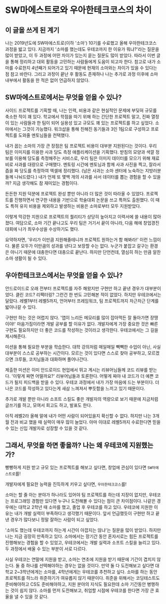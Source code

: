 # SW마에스트로와 우아한테크코스의 차이
## 이 글을 쓰게 된 계기
나는 2019년도에 SW마에스트로(이하 '소마') 10기를 수료했고 올해 우아한테크코스 과정을 밟고 있다.
지금까지 '소마를 했는데도 우테코까지 한 이유가 뭐냐?'라는 질문을 많이 받았고, 이 두 과정에 어떤 차이가 있는지 묻는 질문도 많이 받았다. 따라서 이번 글을 통해 정리하고 대외 활동을 고민하는 사람들에게 도움이 되고자 한다.
참고로 내가 소마를 수료한지 4년째가 되어가고 있기 때문에 현재의 소마와는 차이가 있을 수 있다는 점 참고 바란다. 그리고 과정이 끝난 후 활동도 존재하나 나는 추가로 과정 이후에 소마 내부에서 활동을 한 적은 없어 언급하지 않았다.

## SW마에스트로에서는 무엇을 얻을 수 있나?
사이드 프로젝트를 기획할 때, 나는 인력, 비용과 같은 현실적인 문제에 부딪혀 규모를 축소한 적이 꽤 있다.
학교에서 학점을 따기 위해 하는 간단한 프로젝트 말고, 진짜 열정이 있는 사람들과 한 팀이 되어 실용성 있고 규모도 꽤 있는 프로젝트를 하고 싶었다.
소마에서는 그것이 가능했다. 워크샵을 통해 친해진 동기들과 3인 1팀으로 구성하고 프로젝트를 도와줄 멘토님들을 컨택했다.

내가 꼽는 소마의 가장 큰 장점은 팀 프로젝트 비용이 대부분 지원된다는 것이다.
우리 팀은 이미지를 이용한 사과 당도 측정 애플리케이션을 기획했다. 받침의 모양과 색깔 정보를 이용해 당도를 측정해주는 서비스로, 우리 팀은 이미지 데이터를 모으기 위해 재료비로 사과를 대량으로 구매했다. 멘토링 시간에 멘토님과 함께 사과 사진을 찍고, 잘라서 즙을 짜 당도를 측정하여 엑셀에 정리했다. (남은 사과는 소마 센터에 노숙하는 지방러분들께 나눠드렸다.)
내가 언제 또 몇백 개의 사과를 사서 데이터를 뽑는 경험을 할 수 있을까? 지금 생각해도 참 재미있는 경험이다.

든든한 지원 덕분에 프로젝트 완성 뿐만 아니라 더 많은 것이 따라올 수 있었다.
프로젝트를 진행하면서 연구한 내용을 기반으로 학술대회 논문을 쓰고 특허도 출원했다. 이 때도 특허 유지 비용을 제외하고 발생하는 비용은 소마로부터 모두 지원받았다.

이렇게 막강한 지원으로 프로젝트의 퀄리티가 상당히 높아지고 이력서에 쓸 내용이 많아졌다. 여담으로, 소마 기간 끝나고도 우리 팀은 거기서 끝이 아니라, 다음 해에 창업경진대회에 나가 최우수상을 수상하기도 했다.

요약하자면, '우리가 이만큼 지원해줄테니까 프로젝트 원하는거 함 해봐라!' 이런 느낌이다. 물론 모두가 이만큼의 성과를 낸다고 보장할 수는 없다. 누군가 붙잡고 갈구는 환경은 아니기 때문에 대충한다면 대충으로 끝난다. 하지만 단언컨데, 열심히 하는 만큼 알찬 소마 생활이 될 수 있다.

## 우아한테크코스에서는 무엇을 얻을 수 있나?
안드로이드로 오래 전부터 프로젝트를 자주 해왔지만 구현만 하고 끝낸 경우가 대부분이었다. 클린 코드? 리팩터링? 그런건 한 번도 고민해본 적이 없었다. 하지만 우테코에서는 달랐다. 레벨1부터 레벨5까지, 언어부터 프레임워크, 팀 프로젝트까지 차근차근 단계를 밟아나갈 수 있다.

구현만 하는 것은 어렵지 않다. '앱이 느리든 메모리를 많이 잡아먹든 잘 돌아가면 장땡이야!' 마음가짐이라면 개발 공부를 할 이유가 없다. 개발자에게 가장 중요한 것은 빠른 구현도 필요하지만 더 좋은 코드를 작성하는 것이라고 생각한다. 우테코에서는 그 길을 제시해준다.

미션을 통해 필요한 부분을 학습한다. 대학 강의처럼 매일매일 빽빽한 수업이 아닌, 사실 대부분이 스스로 공부하는 시간이다. 모르는 것이 있다면 스스로 찾아 공부하고, 모르겠으면 크루들, 코치님들과 대화하며 풀어나간다.

제출한 미션은 이미 안드로이드 현업에서 뛰고 계시는 리뷰어님들께 코드 리뷰를 받는다. '이렇게 짜면 어떨까요?' 리뷰어님들과 토론한다. 어떻게 짜야 내 코드가 더 예쁜 코드가 될지 피드백을 받을 수 있다. 우테코 과정에서 내가 가장 마음에 드는 부분이다. 더 나은 코드를 작성하고 있다는게 새삼 느껴져서 뿌듯함을 느끼고 있기 때문이다.

추가로 개발 뿐만 아니라 소프트 스킬도 좋은 개발자의 역량으로 보기 때문에 지금처럼 글쓰기를 하고, 모여서 회고도 하고, 발표도 한다. 

아직 레벨2라 올해 말에 내가 어떤 사람이 되어있을지 확신할 수 없다. 하지만 나는 3개월 전과 비교 했을 때 실력이 매우 많이 늘었다. 아마 이대로 레벨5까지 수료한다면 믿을 수 있는 신입 개발자로 성장할 수 있을 것 같다.

## 그래서, 무엇을 하면 좋을까? 나는 왜 우테코에 지원했는가?
빵빵하게 지원 받고 규모 있는 프로젝트를 해보고 싶다면, 창업에 관심이 있다면 `SW마에스트로`를!

개발자에게 필요한 능력을 진득하게 키우고 싶다면, `우아한테크코스`를!

소마는 할 줄 아는 분야가 하나라도 있어야 팀 프로젝트를 하는데 지장이 없지만, 우테코는 프로그래밍 경험만 있다면 누구나 도전해볼 수 있다는 점이 큰 차이점이다.
나같은 경우에는 대학교 2학년 때 소마를 했고, 졸업 후 우테코를 하고 있다. 우테코에 지원한 이유는 내가 개발 실력이 부족하다고 생각했기 때문이다. 앞서 언급했듯이 구현만 하고 끝낸 경우가 많다보니 정말 잘하는 사람이 되고 싶었다.

'소마도 했는데 우테코까지 하는게 시간이 아깝지는 않냐'는 질문을 많이 받았다. 하지만 나는 지금 굉장히 만족하고 있다. 소마에서는 장기간 동안 혼자서로는 힘든 프로젝트를 진행해보는 경험을 할 수 있었고, 우테코에서는 개발 실력과 소프트 스킬을 늘리고 있다. 두 과정에서 배울 수 있는 부분이 서로 다르다.

사실 우테코는 연말에 지원을 받고, 소마는 연초에 지원을 받기 때문에 기간이 겹치지 않는다. 둘 중 하나를 선택해야하는 경우는 없을 것이다.
만약 둘 다 도전해보고 싶다면 대학교 2~3학년에게는 소마를, 4학년에게는 우테코를 추천하고 싶다.
소마를 하는 동안 프로젝트를 하느라 취준하기가 여유롭지 않기 때문이다. 취준을 위해서는 코딩테스트도 준비해야하고 CS도 준비해야하고, 지원 분야의 지식도 필요한데 소마 기간동안 병행하는 것이 쉽지 않다. 소마를 먼저 도전해보고, 취업할 시점에 우테코를 한다면 가장 큰 효율을 낼 수 있을 것 같다.

